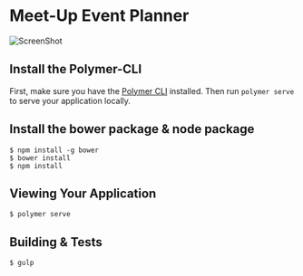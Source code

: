 # Meet-Up Event Planner

![ScreenShot](https://raw.github.com/marxtseng/meet-up-event-planner/master/Meet%20Up%20Event%20Planner.png)

## Install the Polymer-CLI

First, make sure you have the [Polymer CLI](https://www.npmjs.com/package/polymer-cli) installed. Then run `polymer serve` to serve your application locally.

## Install the bower package & node package

```
$ npm install -g bower
$ bower install
$ npm install
```

## Viewing Your Application

```
$ polymer serve
```

## Building & Tests

```
$ gulp
```
